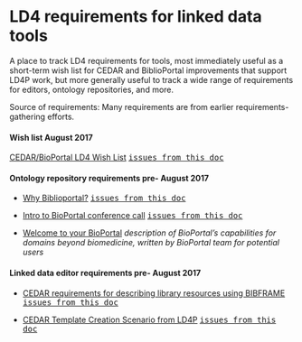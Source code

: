 # LD4 requirements for linked data tools

A place to track LD4 requirements for tools, most immediately useful as a short-term wish list for CEDAR and BiblioPortal improvements that support LD4P work, but more generally useful to track a wide range of requirements for editors, ontology repositories, and more.

Source of requirements:
Many requirements are from earlier requirements-gathering efforts. 

#### Wish list August 2017
[CEDAR/BioPortal LD4 Wish List](https://docs.google.com/document/d/1_zJCqC0T6ygVDtdEYWeTdT3H9vutYCfM1wU4-D_uxh0/) <kbd>[issues from this doc](https://github.com/LD4P/requirements/labels/Source%3A%20Wish%20List)</kbd>

#### Ontology repository requirements pre- August 2017
* [Why Biblioportal?](https://docs.google.com/document/d/1zi5ReIvu5LSPfVoFDea-ycdV0U_MAnoDwhqabXNp--Q/) <kbd>[issues from this doc](https://github.com/LD4P/biblio-cedar/issues?q=label%3Aquestion)</kbd>

* [Intro to BioPortal conference call](https://docs.google.com/document/d/1mRYghrVjiYiwdqXqE1mSOC3j254LRvDFtQwovZE0KvU/)  <kbd>[issues from this doc](https://github.com/LD4P/biblio-cedar/issues?q=label%3Aquestion)</kbd>

* [Welcome to your BioPortal](https://drive.google.com/open?id=0BzK6HW5qGSy7YnA1ZjRDM2xtZW8) *description of BioPortal’s capabilities for domains beyond biomedicine, written by BioPortal team for potential users*

#### Linked data editor requirements pre- August 2017
* [CEDAR requirements for describing library resources using BIBFRAME
](https://docs.google.com/document/d/1MifYiVfeenw2tlK67GT-9F81rujN6bKe_HXBjOgRztA/)  <kbd>[issues from this doc](https://github.com/LD4P/biblio-cedar/issues?q=label%3Aquestion)</kbd>

* [CEDAR Template Creation Scenario from LD4P](https://docs.google.com/document/d/1Qs-t3_BN5-Ktspfb7A51a_Hj-rZX9P0T9T29TpJZkCM/)  <kbd>[issues from this doc](https://github.com/LD4P/biblio-cedar/issues?q=label%3Aquestion)</kbd>


